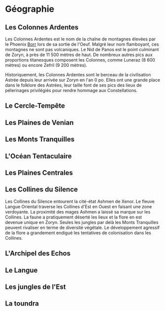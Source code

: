 # Géographie

## Les Colonnes Ardentes

Les Colonnes Ardentes est le nom de la chaîne de montagnes élevées par le Phoenix [Borr](../../Pantheon/Phoenix.md#borr-phoenix-du-feu) lors de sa sortie de l'Oeuf. Malgré leur nom flamboyant, ces montagnes ne sont pas volcaniques. Le Nid de Panos est le point culminant de Zoryn, à près de 11 500 mètres de haut. De nombreux autres pics aux proportions titanesques composent les Colonnes, comme Luneraz (8 600 mètres) ou encore Zefril (9 200 mètres). 

Historiquement, les Colonnes Ardentes sont le berceau de la civilisation Astrée depuis leur arrivée sur Zoryn en l'an 0 po. Elles ont une grande place dans le folklore des Astrées, leur taille font de ses pics des lieux de pélerinages privilégiés pour rendre hommage aux Constellations.

## Le Cercle-Tempête

## Les Plaines de Venian

## Les Monts Tranquilles

## L'Océan Tentaculaire

## Les Plaines Centrales

## Les Collines du Silence

Les Collines du Silence entourent la cité-état Ashmen de Xenor. Le fleuve Langue Oriental traverse les Collines d'Est en Ouest en faisant une zone verdoyante. La proximité des mages Ashmen a laissé sa marque sur les Collines. La faune a pratiquement déserté les lieux et la flore en est devenue unique en Zoryn. Seules les jungles par delà les Monts Tranquilles peuvent rivaliser en terme de diversité végétale. Le développement agressif de la flore a grandement endigué les tentatives de colonisation dans les Collines.

## L'Archipel des Echos

## Le Langue

## Les jungles de l'Est

## La toundra
